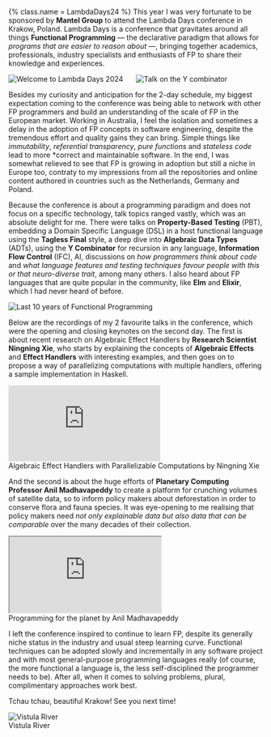 {%
  class.name = LambdaDays24
%}
This year I was very fortunate to be sponsored by **Mantel Group** to attend the Lambda Days conference in Krakow,
Poland.  Lambda Days is a conference that gravitates around all things **Functional Programming** &mdash; the
declarative paradigm that allows for *programs that are easier to reason about* &mdash;, bringing together academics,
professionals, industry specialists and enthusiasts of FP to share their knowledge and experiences.

<div style="display:flex">
  <div style="flex:1">
    <img src="/img/lambda-days-24-welcome.jpg" alt="Welcome to Lambda Days 2024" />
  </div>
  <div style="flex:1">
    <img src="/img/talk-y-combinator.jpg" alt="Talk on the Y combinator" />
  </div>
</div>

Besides my curiosity and anticipation for the 2-day schedule, my biggest expectation coming to the conference was being
able to network with other FP programmers and build an understanding of the scale of FP in the European market.  Working
in Australia, I feel the isolation and sometimes a delay in the adoption of FP concepts in software engineering, despite
the tremendous effort and quality gains they can bring.  Simple things like *immutability*, *referential transparency*,
*pure functions* and *stateless code* lead to more *correct and maintainable software.  In the end, I was somewhat
relieved to see that FP is growing in adoption but still a niche in Europe too, contraty to my impressions from all the
repositories and online content authored in countries such as the Netherlands, Germany and Poland.

Because the conference is about a programming paradigm and does not focus on a specific technology, talk topics ranged
vastly, which was an absolute delight for me.  There were talks on **Property-Based Testing** (PBT), embedding a Domain
Specific Language (DSL) in a host functional language using the **Tagless Final** style, a deep dive into **Algebraic
Data Types** (ADTs), using the **Y Combinator** for recursion in any language, **Information Flow Control** (IFC), AI,
discussions on *how programmers think about code* and *what language features and testing techniques favour people with
this or that neuro-diverse trait*, among many others.  I also heard about FP languages that are quite popular in the
community, like **Elm** and **Elixir**, which I had never heard of before.

<div class="aside">
  <img src="/img/last-10-years-of-fp.jpg" alt="Last 10 years of Functional Programming" />
</div>

Below are the recordings of my 2 favourite talks in the conference, which were the opening and closing keynotes on the
second day.  The first is about recent research on Algebraic Effect Handlers by **Research Scientist Ningning Xie**, who
starts by explaining the concepts of **Algebraic Effects** and **Effect Handlers** with interesting examples, and then
goes on to propose a way of parallelizing computations with multiple handlers, offering a sample implementation in
Haskell.

<div class="aside">
  <div class="iframe-container">
    <iframe src="https://www.youtube.com/embed/XCVg_cc9Jo4?si=IIUFLuBJGnWV5QlT" title="YouTube video player" frameborder="0" allow="accelerometer; autoplay; clipboard-write; encrypted-media; gyroscope; picture-in-picture; web-share" referrerpolicy="strict-origin-when-cross-origin"></iframe>
  </div>
  <figcaption>Algebraic Effect Handlers with Parallelizable Computations by Ningning Xie</figcaption>
</div>

And the second is about the huge efforts of **Planetary Computing Professor Anil Madhavapeddy** to create a platform for
crunching volumes of satellite data, so to inform policy makers about deforestation in order to conserve flora and fauna
species.  It was eye-opening to me realising that policy makers need *not only explainable data but also data that can
be comparable* over the many decades of their collection.

<div class="aside">
  <div class="iframe-container">
    <iframe src="https://www.youtube.com/embed/oIvDTM-iF1Y?si=ilIsTPRQAZ6UYfJV" title="Programming for the planet by Anil Madhavapeddy" allow="accelerometer; autoplay; clipboard-write; encrypted-media; gyroscope; picture-in-picture; web-share" referrerpolicy="strict-origin-when-cross-origin"></iframe>
  </div>
  <figcaption>Programming for the planet by Anil Madhavapeddy</figcaption>
</div>

I left the conference inspired to continue to learn FP, despite its generally niche status in the industry and usual
steep learning curve.  Functional techniques can be adopted slowly and incrementally in any software project and with
most general-purpose programming languages really (of course, the more functional a language is, the less
self-disciplined the programmer needs to be).  After all, when it comes to solving problems, plural, complimentary
approaches work best.

Tchau tchau, beautiful Krakow!  See you next time!

<div class="aside">
  <img src="/img/vistula-river.jpg" alt="Vistula River" />
  <figcaption>Vistula River</figcaption>
</div>
